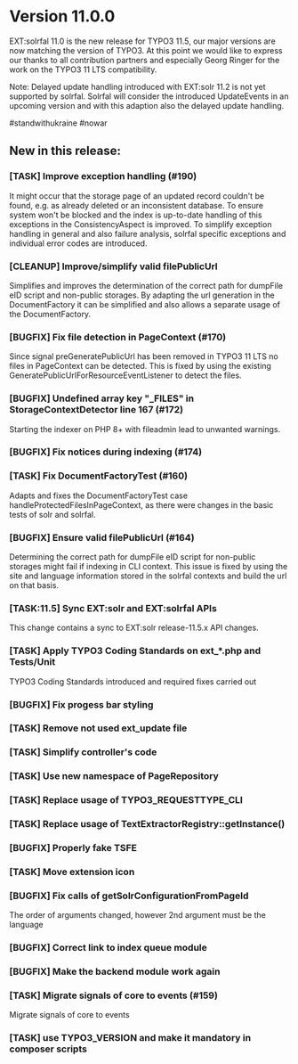 # Version 11.0.0

EXT:solrfal 11.0 is the new release for TYPO3 11.5, our major versions are now matching the version of TYPO3. At this point we would like to express our thanks to all contribution partners
and especially Georg Ringer for the work on the TYPO3 11 LTS compatibility.

Note: Delayed update handling introduced with EXT:solr 11.2 is not yet supported by solrfal. Solrfal will consider the introduced UpdateEvents in an upcoming version and with this adaption also the
delayed update handling.

\#standwithukraine \#nowar

## New in this release:

### [TASK] Improve exception handling (#190)

It might occur that the storage page of an updated record couldn't be found, e.g. as already deleted or an inconsistent database. To ensure system won't be blocked and the index is up-to-date handling of this exceptions in the ConsistencyAspect is improved.
To simplify exception handling in general and also failure analysis, solrfal specific exceptions and individual error codes are introduced.

### [CLEANUP] Improve/simplify valid filePublicUrl

Simplifies and improves the determination of the correct path for dumpFile eID script and non-public storages. By adapting the url generation in the DocumentFactory it can be simplified and also allows a
separate usage of the DocumentFactory.

### [BUGFIX] Fix file detection in PageContext (#170)

Since signal preGeneratePublicUrl has been removed in TYPO3 11 LTS no files in PageContext can be detected. This is fixed by using the existing GeneratePublicUrlForResourceEventListener to detect the files.

### [BUGFIX] Undefined array key "_FILES" in StorageContextDetector line 167 (#172)

Starting the indexer on PHP 8+ with fileadmin lead to unwanted warnings.

### [BUGFIX] Fix notices during indexing (#174)

### [TASK] Fix DocumentFactoryTest (#160)

Adapts and fixes the DocumentFactoryTest case handleProtectedFilesInPageContext, as there were changes in the basic tests of solr and solrfal.

### [BUGFIX] Ensure valid filePublicUrl (#164)

Determining the correct path for dumpFile eID script for non-public storages might fail if indexing in CLI context. This issue is fixed
by using the site and language information stored in the solrfal contexts and build the url on that basis.

### [TASK:11.5] Sync EXT:solr and EXT:solrfal APIs

This change contains a sync to EXT:solr release-11.5.x API changes.

### [TASK] Apply TYPO3 Coding Standards on ext_*.php and Tests/Unit

TYPO3 Coding Standards introduced and required fixes carried out

### [BUGFIX] Fix progess bar styling

### [TASK] Remove not used ext_update file

### [TASK] Simplify controller's code

### [TASK] Use new namespace of PageRepository

### [TASK] Replace usage of TYPO3_REQUESTTYPE_CLI

### [TASK] Replace usage of TextExtractorRegistry::getInstance()

### [BUGFIX] Properly fake TSFE

### [TASK] Move extension icon

### [BUGFIX] Fix calls of getSolrConfigurationFromPageId

The order of arguments changed, however 2nd argument must be the language

### [BUGFIX] Correct link to index queue module

### [BUGFIX] Make the backend module work again

### [TASK] Migrate signals of core to events (#159)

Migrate signals of core to events

### [TASK] use TYPO3_VERSION and make it mandatory in composer scripts
